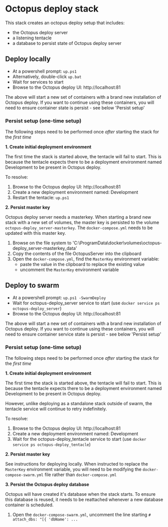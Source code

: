 # Octopus deploy stack

This stack creates an octopus deploy setup that includes:
* the Octopus deploy server
* a listening tentacle
* a database to persist state of Octopus deploy server

## Deploy locally

* At a powershell prompt: `up.ps1` 
* Alternatively, double-click `up.bat`
* Wait for services to start
* Browse to the Octopus deploy UI: http://localhost:81

The above will start a new set of containers with a brand new installation of Octopus deploy. If you want to continue using these containers, you will need to ensure container state is persist - see below 'Persist setup'

### Persist setup (one-time setup)

The following steps need to be performed once _after_ starting the stack for the _first time_

**1. Create initial deployment environment**

The first time the stack is started above, the tentacle will fail to start. This is because the tentacle expects there to be a deployment environment named Development to be present in Octopus deploy.

To resolve:
1. Browse to the Octopus deploy UI: http://localhost:81
2. Create a new deployment environment named: Development
3. Restart the tentacle: `up.ps1`

**2. Persist master key**

Octopus deploy server needs a masterkey. When starting a brand new stack with a new set of volumes, the master key is persisted to the volume `octopus-deploy_server-masterkey`. The `docker-compose.yml` needs to be updated with this master key.

1. Browse on the file system to 'C:\ProgramData\docker\volumes\octopus-deploy_server-masterkey\_data'
2. Copy the contents of the file OctopusServer into the clipboard
3. Open the `docker-compose.yml`, find the `MasterKey` environment variable:
    * paste the value in the clipboard to replace the existing value
    * uncomment the `MasterKey` environment variable

## Deploy to swarm

* At a powershell prompt: `up.ps1 -SwarmDeploy` 
* Wait for octopus-deploy_server service to start (use `docker service ps octopus-deploy_server`)
* Browse to the Octopus deploy UI: http://localhost:81

The above will start a new set of containers with a brand new installation of Octopus deploy. If you want to continue using these containers, you will need to ensure container service state is persist - see below 'Persist setup'

### Persist setup (one-time setup)

The following steps need to be performed once _after_ starting the stack for the _first time_

**1. Create initial deployment environment**

The first time the stack is started above, the tentacle will fail to start. This is because the tentacle expects there to be a deployment environment named Development to be present in Octopus deploy.

However, unlike deploying as a standalone stack outside of swarm, the tentacle service will continue to retry indefinitely.

To resolve:
1. Browse to the Octopus deploy UI: http://localhost:81
2. Create a new deployment environment named: Development
3. Wait for the octopus-deploy_tentacle service to start (use `docker service ps octopus-deploy_tentacle`)

**2. Persist master key**

See instructions for deploying locally. When instructed to replace the `MasterKey` environment variable, you will need to be modifying the `docker-compose-swarm.yml` file rather than `docker-compose.yml`

**3. Persist the Octopus deploy database**

Octopus will have created it's database when the stack starts. To ensure this database is reused, it needs to be reattached whenever a new database container is scheduled.

1. Open the `docker-compose-swarm.yml`, uncomment the line starting `# attach_dbs: "[{ 'dbName': ...`
